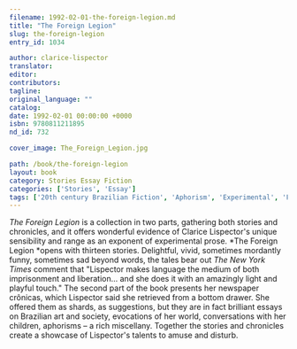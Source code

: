 ```yaml
---
filename: 1992-02-01-the-foreign-legion.md
title: "The Foreign Legion"
slug: the-foreign-legion
entry_id: 1034

author: clarice-lispector
translator: 
editor: 
contributors: 
tagline: 
original_language: ""
catalog: 
date: 1992-02-01 00:00:00 +0000 
isbn: 9780811211895
nd_id: 732

cover_image: The_Foreign_Legion.jpg

path: /book/the-foreign-legion
layout: book
category: Stories Essay Fiction
categories: ['Stories', 'Essay']
tags: ['20th century Brazilian Fiction', 'Aphorism', 'Experimental', 'Funny', 'Short story collection', 'Translation from Portuguese']
---
```

*The Foreign Legion* is a collection in two parts, gathering both stories and chronicles, and it offers wonderful evidence of Clarice Lispector's unique sensibility and range as an exponent of experimental prose. *The Foreign Legion *opens with thirteen stories. Delightful, vivid, sometimes mordantly funny, sometimes sad beyond words, the tales bear out *The New York Times* comment that "Lispector makes language the medium of both imprisonment and liberation... and she does it with an amazingly light and playful touch." The second part of the book presents her newspaper crônicas, which Lispector said she retrieved from a bottom drawer. She offered them as shards, as suggestions, but they are in fact brilliant essays on Brazilian art and society, evocations of her world, conversations with her children, aphorisms – a rich miscellany. Together the stories and chronicles create a showcase of Lispector's talents to amuse and disturb.





